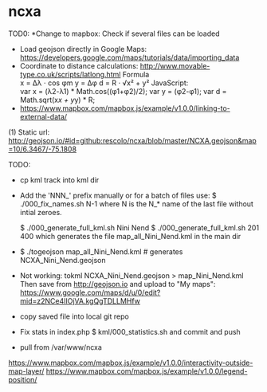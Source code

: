 # ncxa
TOD0:
*Change to mapbox: Check if several files can be loaded
* Load geojson directly in Google Maps: https://developers.google.com/maps/tutorials/data/importing_data 
* Coordinate to distance calculations:
  http://www.movable-type.co.uk/scripts/latlong.html
  Formula	
  x = Δλ ⋅ cos φm
  y = Δφ
  d = R ⋅ √x² + y²
  JavaScript:	
  var x = (λ2-λ1) * Math.cos((φ1+φ2)/2);
  var y = (φ2-φ1);
  var d = Math.sqrt(x*x + y*y) * R;
* https://www.mapbox.com/mapbox.js/example/v1.0.0/linking-to-external-data/

(1) Static url: http://geojson.io/#id=github:rescolo/ncxa/blob/master/NCXA.geojson&map=10/6.3467/-75.1808

TODO:
* cp kml track into kml dir

* Add the 'NNN_' prefix manually or for a batch of files use:
  $ ./000_fix_names.sh N-1
  where N is the N_* name of the last file without intial zeroes. 

  $ ./000_generate_full_kml.sh Nini Nend 
  $ ./000_generate_full_kml.sh 201 400 
  which generates the file map_all_Nini_Nend.kml in the main dir
* $ ./togeojson map_all_Nini_Nend.kml # generates NCXA_Nini_Nend.geojson

* Not working: tokml NCXA_Nini_Nend.geojson > map_Nini_Nend.kml
  Then save from http://geojson.io
   and upload to "My maps": https://www.google.com/maps/d/u/0/edit?mid=z2NCe4lIOjVA.kgQgTDLLMHfw
* copy saved file into local git repo
* Fix stats in index.php 
  $ kml/000_statistics.sh
  and commit and push 
* pull from /var/www/ncxa






https://www.mapbox.com/mapbox.js/example/v1.0.0/interactivity-outside-map-layer/
https://www.mapbox.com/mapbox.js/example/v1.0.0/legend-position/